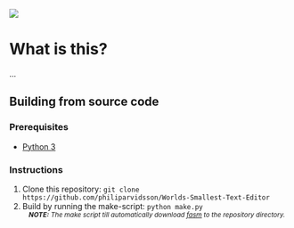 ![](https://img.shields.io/github/license/philiparvidsson/Worlds-Smallest-Text-Editor.svg)

# What is this?

...

## Building from source code

### Prerequisites
* [Python 3](https://www.python.org/downloads/)

### Instructions
1. Clone this repository: `git clone https://github.com/philiparvidsson/Worlds-Smallest-Text-Editor`
2. Build by running the make-script: `python make.py`  
   <sup><i><b>&nbsp;&nbsp;&nbsp;&nbsp;NOTE:</b> The make script till automatically download [fasm](https://flatassembler.net/) to the repository directory.</i></sup>
